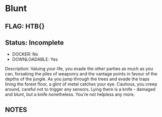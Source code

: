 # Blunt

## FLAG: HTB{}

## Status: Incomplete

+ DOCKER: No
+ DOWNLOADABLE: Yes

Description: Valuing your life, you evade the other parties as much as you can, forsaking the piles of weaponry and the vantage points in favour of the depths of the jungle. As you jump through the trees and evade the traps lining the forest floor, a glint of metal catches your eye. Cautious, you creep around, careful not to trigger any sensors. Lying there is a knife - damaged and blunt, but a knife nonetheless. You’re not helpless any more.

## NOTES
